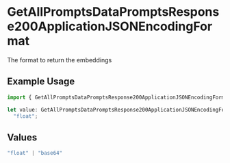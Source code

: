 # GetAllPromptsDataPromptsResponse200ApplicationJSONEncodingFormat

The format to return the embeddings

## Example Usage

```typescript
import { GetAllPromptsDataPromptsResponse200ApplicationJSONEncodingFormat } from "@orq-ai/node/models/operations";

let value: GetAllPromptsDataPromptsResponse200ApplicationJSONEncodingFormat =
  "float";
```

## Values

```typescript
"float" | "base64"
```